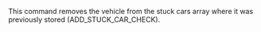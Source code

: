 This command removes the vehicle from the stuck cars array where it was previously stored (ADD_STUCK_CAR_CHECK).
